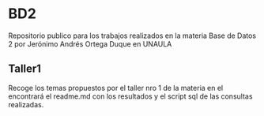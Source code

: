 # BD2
Repositorio publico para los trabajos realizados en la materia Base de Datos 2 por Jerónimo Andrés Ortega Duque en UNAULA

## Taller1
Recoge los temas propuestos por el taller nro 1 de la materia en el encontrará el readme.md con los resultados y el script sql de las consultas realizadas.